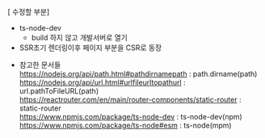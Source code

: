 
[ 수정할 부분]
* ts-node-dev
  - build 하지 않고 개발서버로 열기
* SSR초기 렌더링이후 페이지 부분을 CSR로 동장

  
- 참고한 문서들  
https://nodejs.org/api/path.html#pathdirnamepath : path.dirname(path)  
https://nodejs.org/api/url.html#urlfileurltopathurl : url.pathToFileURL(path)  
https://reactrouter.com/en/main/router-components/static-router : static-router  
https://www.npmjs.com/package/ts-node-dev : ts-node-dev(npm)  
https://www.npmjs.com/package/ts-node#esm : ts-node(mpm)  
